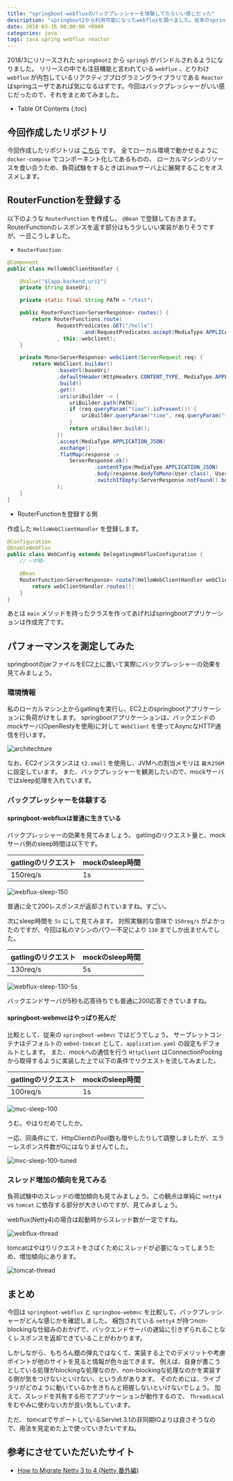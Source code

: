 ```yaml
---
title: "springboot-webfluxのバックプレッシャーを体験してたらいい感じだった"
description: "springboot2から利用可能になったwebfluxを調べました。従来のspringboot-mvcと振る舞い上の違いであるバックプレシャーを実際に試してみました。"
date: 2018-03-16 00:00:00 +0900
categories: java
tags: java spring webflux reactor
---
```


2018/3にリリースされた `springboot2` から `spring5` がバンドルされるようになりました。
リリースの中でも注目機能と言われている `webflux` 、とりわけ `webflux` が内包しているリアクティブプログラミングライブラリである `Reactor` はspringユーザであれば気になるはずです。今回はバックプレッシャーがいい感じだったので、それをまとめてみました。


* Table Of Contents
{:toc}

## 今回作成したリポジトリ
今回作成したリポジトリは [こちら](https://github.com/soudegesu/springboot-webflux-test) です。
全てローカル環境で動かせるように `docker-compose` でコンポーネント化してあるものの、 ローカルマシンのリソースを食い合うため、負荷試験をするときはLinuxサーバ上に展開することをオススメします。

## RouterFunctionを登録する
以下のような `RouterFunction` を作成し、 `@Bean` で登録しておきます。
RouterFunctionのレスポンスを返す部分はもう少しいい実装がありそうですが、一旦こうしました。

* `RouterFunction`

```java
@Component
public class HelloWebClientHandler {

    @Value("${app.backend.uri}")
    private String baseUri;

    private static final String PATH = "/test";

    public RouterFunction<ServerResponse> routes() {
        return RouterFunctions.route(
                RequestPredicates.GET("/hello")
                        .and(RequestPredicates.accept(MediaType.APPLICATION_JSON))
                , this::webclient);
    }

    private Mono<ServerResponse> webclient(ServerRequest req) {
        return WebClient.builder()
                .baseUrl(baseUri)
                .defaultHeader(HttpHeaders.CONTENT_TYPE, MediaType.APPLICATION_JSON.toString())
                .build()
                .get()
                .uri(uriBuilder -> {
                    uriBuilder.path(PATH);
                    if (req.queryParam("time").isPresent()) {
                        uriBuilder.queryParam("time", req.queryParam("time").get());
                    }
                    return uriBuilder.build();
                })
                .accept(MediaType.APPLICATION_JSON)
                .exchange()
                .flatMap(response ->
                    ServerResponse.ok()
                            .contentType(MediaType.APPLICATION_JSON)
                            .body(response.bodyToMono(User.class), User.class)
                            .switchIfEmpty(ServerResponse.notFound().build())
                );
    }
}
```

* RouterFunctionを登録する側

作成した `HelloWebClientHandler` を登録します。

```java
@Configuration
@EnableWebFlux
public class WebConfig extends DelegatingWebFluxConfiguration {
    // ~中略~

    @Bean
    RouterFunction<ServerResponse> route7(HelloWebClientHandler webClientHandler) {
        return webClientHandler.routes();
    }
}
```

あとは `main` メソッドを持ったクラスを作ってあげればspringbootアプリケーションは作成完了です。

## パフォーマンスを測定してみた
springbootのjarファイルをEC2上に置いて実際にバックプレッシャーの効果を見てみましょう。

### 環境情報
私のローカルマシン上からgatlingを実行し、EC2上のspringbootアプリケーションに負荷がけをします。
springbootアプリケーションは、バックエンドのmockサーバ(OpenRestyを使用)に対して `WebClient` を使ってAsyncなHTTP通信を行います。

![architechture]({{site.baseurl}}/assets/images/20180316/architecture.png)

なお、EC2インスタンスは `t2.small` を使用し、JVMへの割当メモリは `最大256M` に設定しています。
また、バックプレッシャーを観測したいので、mockサーバではsleep処理を入れています。

### バックプレッシャーを体験する
#### springboot-webfluxは普通に生きている
バックプレッシャーの効果を見てみましょう。
gatlingのリクエスト量と、mockサーバ側のsleep時間は以下です。

|gatlingのリクエスト|mockのsleep時間|
|---------|----------|
|150req/s|1s         |

![webflux-sleep-150]({{site.baseurl}}/assets/images/20180316/webflux-sleep-150.png)

普通に全て200レスポンスが返却されていますね。すごい。

次にsleep時間を `5s` にして見てみます。
対照実験的な意味で `150req/s` がよかったのですが、今回は私のマシンのパワー不足により `130` までしか出ませんでした。

|gatlingのリクエスト|mockのsleep時間|
|---------|----------|
|130req/s|5s         |

![webflux-sleep-130-5s]({{site.baseurl}}/assets/images/20180316/webflux-sleep-130-5s.png)

バックエンドサーバが5秒も応答待ちでも普通に200応答できていますね。

#### springboot-webmvcはやっぱり死んだ
比較として、従来の `springboot-webmvc` ではどうでしょう。
サーブレットコンテナはデフォルトの `embed-tomcat` として、`application.yaml` の設定もデフォルトとします。
また、mockへの通信を行う `HttpClient` はConnectionPoolingから取得するように実装した上で以下の条件でリクエストを流してみました。

|gatlingのリクエスト|mockのsleep時間|
|---------|----------|
|100req/s|1s         |

![mvc-sleep-100]({{site.baseurl}}/assets/images/20180316/mvc-sleep-100.png)

うむ。やはりだめでしたか。

一応、同条件にて、HttpClientのPool数も増やしたりして調整しましたが、エラーレスポンス件数が0にはなりませんでした。

![mvc-sleep-100-tuned]({{site.baseurl}}/assets/images/20180316/mvc-sleep-100-tuned.png)

### スレッド増加の傾向を見てみる
負荷試験中のスレッドの増加傾向も見てみましょう。この観点は単純に `netty4` vs `tomcat` に依存する部分が大きいのですが、見てみましょう。

webflux(Netty4)の場合は起動時からスレッド数が一定ですね。

![webflux-thread]({{site.baseurl}}/assets/images/20180316/webflux-thread.png)

tomcatはやはりリクエストをさばくためにスレッドが必要になってしまうため、増加傾向にあります。

![tomcat-thread]({{site.baseurl}}/assets/images/20180316/tomcat-thread.png)

## まとめ

今回は `springboot-webflux` と `springboo-webmvc` を比較して、バックプレッシャーがどんな感じかを確認しました。
梱包されている `netty4` が持つnon-blockingな仕組みのおかげで、バックエンドサーバの遅延に引きずられることなくレスポンスを返却できていることがわかります。

しかしながら、もちろん銀の弾丸ではなくて、実装する上でのデメリットや考慮ポイントが他のサイトを見ると情報が色々出てきます。
例えば、自身が書こうとしている処理がblockingな処理なのか、non-blockingな処理なのかを実装する側が気をつけないといけない、という点があります。
そのためには、ライブラリがどのように動いているかをきちんと把握しないといけないでしょう。
加えて、スレッドを共有する形でアプリケーションが動作するので、 `ThreadLocal` をむやみに使わない方が良い気もしています。

ただ、 tomcatでサポートしているServlet 3.1の非同期IOよりは良さそうなので、用法を見定めた上で使っていきたいですね。

## 参考にさせていただいたサイト
* [How to Migrate Netty 3 to 4 (Netty 番外編)](http://acro-engineer.hatenablog.com/entry/2013/10/17/113216)
